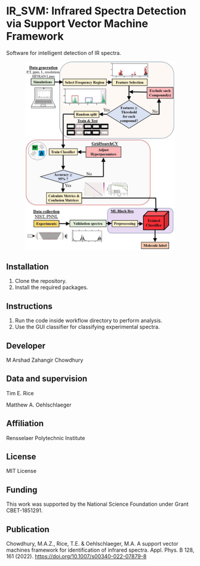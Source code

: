 

# IR_SVM: Infrared Spectra Detection via Support Vector Machine Framework

Software for intelligent detection of IR spectra. 

<p align="center">
  <img width="400" src="imgs/IR_SVM_Framework.jpg">
</p>

## Installation

1. Clone the repository.
2. Install the required packages.

## Instructions

1. Run the code inside workflow directory to perform analysis.
2. Use the GUI classifier for classifying experimental spectra.

## Developer

M Arshad Zahangir Chowdhury

## Data and supervision

Tim E. Rice

Matthew A. Oehlschlaeger

## Affiliation

Rensselaer Polytechnic Institute

## License
MIT License

## Funding

This work was supported by the National Science Foundation under Grant CBET-1851291.


## Publication

Chowdhury, M.A.Z., Rice, T.E. & Oehlschlaeger, M.A. A support vector machines framework for identification of infrared spectra. Appl. Phys. B 128, 161 (2022). 
https://doi.org/10.1007/s00340-022-07879-8
